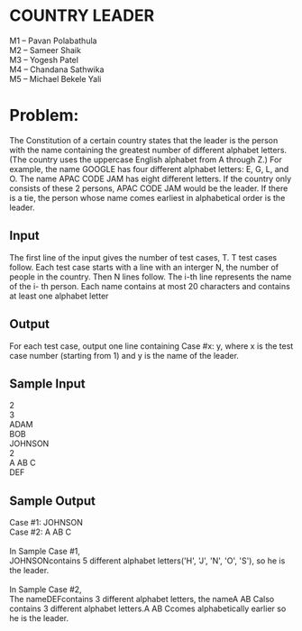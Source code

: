 # COUNTRY LEADER

M1 – Pavan Polabathula<br />
M2 – Sameer Shaik<br />
M3 – Yogesh Patel<br />
M4 – Chandana Sathwika<br />
M5 – Michael Bekele Yali<br />

# Problem:

The Constitution of a certain country states that the leader is the person with the name containing the greatest number of different alphabet letters. (The country uses the uppercase English alphabet from A through Z.) For example, the name GOOGLE has four different alphabet letters: E, G, L, and O. The name APAC CODE JAM has eight different letters. If the country only consists of these 2 persons, APAC CODE JAM would be the leader.
If there is a tie, the person whose name comes earliest in alphabetical order is the leader.

## Input

The first line of the input gives the number of test cases, T. T test cases follow. Each test case starts with a line with an interger N, the number of people in the country. Then N lines follow. The i-th line represents the name of the i- th person. Each name contains at most 20 characters and contains at least one alphabet letter

## Output

For each test case, output one line containing Case #x: y, where x is the test case number (starting from 1) and y is the name of the leader.

## Sample Input

2<br />
3<br />
ADAM<br />
BOB<br />
JOHNSON<br />
2<br />
A AB C<br />
DEF<br />

## Sample Output

Case #1: JOHNSON<br />
Case #2: A AB C<br /><br />
In Sample Case #1,<br /> JOHNSONcontains 5 different alphabet letters('H', 'J', 'N', 'O', 'S'), so he is the leader.<br /><br />
In Sample Case #2,<br /> The nameDEFcontains 3 different alphabet letters, the nameA AB Calso contains 3 different alphabet letters.A AB Ccomes alphabetically earlier so he is the leader.
